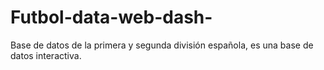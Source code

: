 # Futbol-data-web-dash-
Base de datos de la primera y segunda división española, es una base de datos interactiva. 
